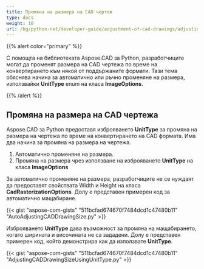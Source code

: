 ```yaml
---
title: Промяна на размера на CAD чертеж
type: docs
weight: 10
url: /bg/python-net/developer-guide/adjustment-of-cad-drawings/adjusting-cad-drawing-size/
---
```


{{% alert color="primary" %}}

С помощта на библиотеката Aspose.CAD за Python, разработчиците могат да променят размера на CAD чертежа по време на конвертирането към някой от поддържаните формати. Тази тема обяснява начина за автоматично или ръчно променяне на размера, използвайки **UnitType** enum на класа **ImageOptions**.

{{% /alert %}}

## **Промяна на размера на CAD чертежа**

Aspose.CAD за Python предоставя изброяването **UnitType** за промяна на размера на чертежа по време на конвертирането на CAD формата. Има два начина за промяна на размера на чертежа.

1. Автоматично променяне на размера.
1. Промяна на размера чрез използване на изброяването **UnitType** на класа **ImageOptions**

За автоматично променяне на размера, разработчиците не се нуждаят да предоставят свойствата Width и Height на класа **CadRasterizationOptions**. Долу е представен примерен код за автоматично мащабиране.

{{< gist "aspose-com-gists" "511bcfad674670f7484dcd1c47480b11" "AutoAdjustingCADDrawingSize.py" >}}

Изброяването **UnitType** дава възможност за промяна на мащабирането, когато ширината и височината не са зададени. Долу е представен примерен код, който демонстрира как да използвате **UnitType**.

{{< gist "aspose-com-gists" "511bcfad674670f7484dcd1c47480b11" "AdjustingCADDrawingSizeUsingUnitType.py" >}}

